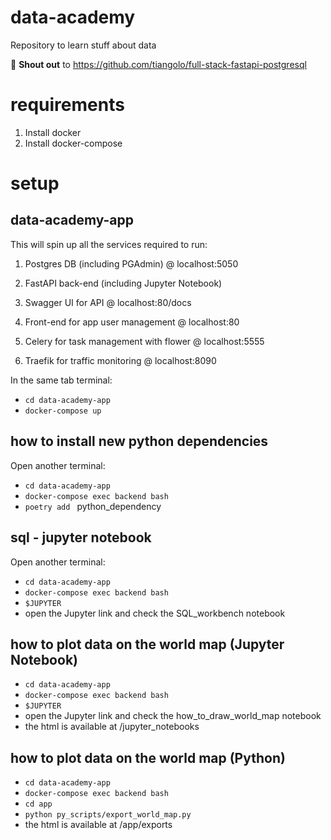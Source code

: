 # data-academy
Repository to learn stuff about data

👏 **Shout out** to https://github.com/tiangolo/full-stack-fastapi-postgresql 

# requirements
1. Install docker
2. Install docker-compose

# setup
## data-academy-app
This will spin up all the services required to run:

1. Postgres DB (including PGAdmin) @ localhost:5050

2. FastAPI back-end (including Jupyter Notebook) 

3. Swagger UI for API @ localhost:80/docs

4. Front-end for app user management @ localhost:80

5. Celery for task management with flower @ localhost:5555

6. Traefik for traffic monitoring @ localhost:8090

In the same tab terminal:
- `cd data-academy-app`
- `docker-compose up`

## how to install new python dependencies
Open another terminal:
- `cd data-academy-app`
- `docker-compose exec backend bash`
- `poetry add ` python_dependency

## sql - jupyter notebook

Open another terminal:
- `cd data-academy-app`
- `docker-compose exec backend bash`
- `$JUPYTER`
- open the Jupyter link and check the SQL_workbench notebook

## how to plot data on the world map (Jupyter Notebook)
- `cd data-academy-app`
- `docker-compose exec backend bash`
- `$JUPYTER`
- open the Jupyter link and check the how_to_draw_world_map notebook
- the html is available at /jupyter_notebooks

## how to plot data on the world map (Python)
- `cd data-academy-app`
- `docker-compose exec backend bash`
- `cd app`
- `python py_scripts/export_world_map.py `
- the html is available at /app/exports
